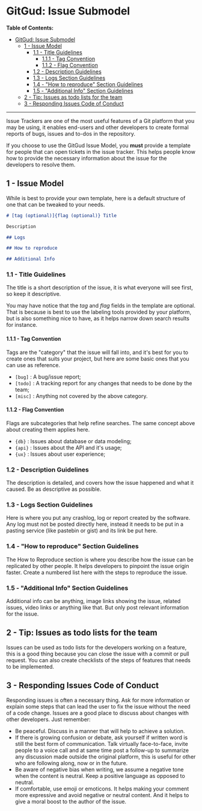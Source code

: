 # GitGud: Issue Submodel

**Table of Contents:**

* [GitGud: Issue Submodel](#gitgud-issue-submodel)
	* [1 - Issue Model](#1---issue-model)
		* [1.1 - Title Guidelines](#11---title-guidelines)
			* [1.1.1 - Tag Convention](#111---tag-convention)
			* [1.1.2 - Flag Convention](#112---flag-convention)
		* [1.2 - Description Guidelines](#12---description-guidelines)
		* [1.3 - Logs Section Guidelines](#13---logs-section-guidelines)
		* [1.4 - "How to reproduce" Section Guidelines](#14---how-to-reproduce-section-guidelines)
		* [1.5 - "Additional Info" Section Guidelines](#15---additional-info-section-guidelines)
	* [2 - Tip: Issues as todo lists for the team](#2---tip-issues-as-todo-lists-for-the-team)
	* [3 - Responding Issues Code of Conduct](#3---responding-issues-code-of-conduct)

---

Issue Trackers are one of the most useful features of a Git platform that you may be using, it enables end-users and other developers to create formal reports of bugs, issues and to-dos in the repository.

If you choose to use the GitGud Issue Model, you **must** provide a template for people that can open tickets in the issue tracker. This helps people know how to provide the necessary information about the issue for the developers to resolve them.

## 1 - Issue Model

While is best to provide your own template, here is a default structure of one that can be tweaked to your needs.

```Markdown
# [tag (optional)]{flag (optional)} Title

Description

## Logs

## How to reproduce

## Additional Info
```

### 1.1 - Title Guidelines

The title is a short description of the issue, it is what everyone will see first, so keep it descriptive.

You may have notice that the *tag* and *flag* fields in the template are optional. That is because is best to use the labeling tools provided by your platform, but is also something nice to have, as it helps narrow down search results for instance.

#### 1.1.1 - Tag Convention

Tags are the "category" that the issue will fall into, and it's best for you to create ones that suits your project, but here are some basic ones that you can use as reference.

- `[bug]` : A bug/issue report;
- `[todo]` : A tracking report for any changes that needs to be done by the team;
- `[misc]` : Anything not covered by the above category.

#### 1.1.2 - Flag Convention

Flags are subcategories that help refine searches. The same concept above about creating them applies here.

- `{db}` : Issues about database or data modeling;
- `{api}` : Issues about the API and it's usage;
- `{ux}` : Issues about user experience;

### 1.2 - Description Guidelines

The description is detailed, and covers how the issue happened and what it caused. Be as descriptive as possible.

### 1.3 - Logs Section Guidelines

Here is where you put any crashlog, log or report created by the software. Any log must not be posted directly here, instead it needs to be put in a pasting service (like pastebin or gist) and its link be put here.

### 1.4 - "How to reproduce" Section Guidelines

The How to Reproduce section is where you describe how the issue can be replicated by other people. It helps developers to pinpoint the issue origin faster. Create a numbered list here with the steps to reproduce the issue.

### 1.5 - "Additional Info" Section Guidelines

Additional info can be anything, image links showing the issue, related issues, video links or anything like that. But only post relevant information for the issue.

## 2 - Tip: Issues as todo lists for the team

Issues can be used as todo lists for the developers working on a feature, this is a good thing because you can close the issue with a commit or pull request. You can also create checklists of the steps of features that needs to be implemented.

## 3 - Responding Issues Code of Conduct

Responding issues is often a necessary thing. Ask for more information or explain some steps that can lead the user to fix the issue without the need of a code change. Issues are a good place to discuss about changes with other developers. Just remember:

- Be peaceful. Discuss in a manner that will help to achieve a solution.
- If there is growing confusion or debate, ask yourself if written word is still the best form of communication. Talk virtually face-to-face, invite people to a voice call and at same time post a follow-up to summarize any discussion made outside the original platform, this is useful for other who are following along, now or in the future.
- Be aware of negative bias when writing, we assume a negative tone when the content is neutral. Keep a positive language as opposed to neutral.
- If comfortable, use emoji or emoticons. It helps making your comment more expressive and avoid negative or neutral content. And it helps to give a moral boost to the author of the issue.